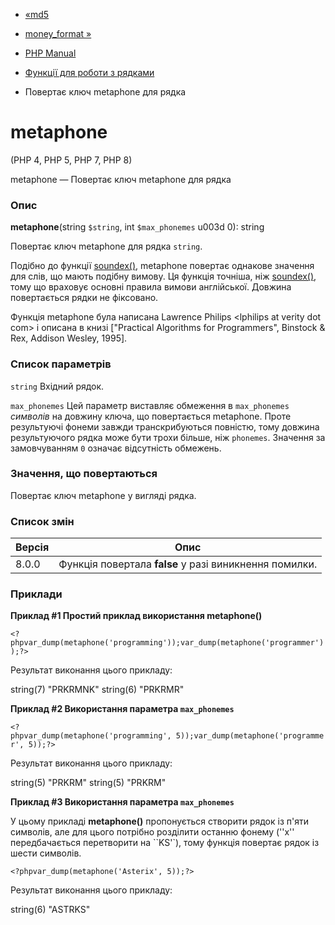 - [«md5](function.md5.md)
- [money_format »](function.money-format.md)

- [PHP Manual](index.md)
- [Функції для роботи з рядками](ref.strings.md)
- Повертає ключ metaphone для рядка

# metaphone

(PHP 4, PHP 5, PHP 7, PHP 8)

metaphone — Повертає ключ metaphone для рядка

### Опис

**metaphone**(string `$string`, int `$max_phonemes` u003d 0): string

Повертає ключ metaphone для рядка `string`.

Подібно до функції [soundex()](function.soundex.md), metaphone повертає
однакове значення для слів, що мають подібну вимову. Ця функція
точніша, ніж [soundex()](function.soundex.md), тому що враховує
основні правила вимови англійської. Довжина повертається
рядки не фіксовано.

Функція metaphone була написана Lawrence Philips <lphilips at verity
dot com\> і описана в книзі ["Practical Algorithms for Programmers",
Binstock & Rex, Addison Wesley, 1995].

### Список параметрів

`string`
Вхідний рядок.

`max_phonemes`
Цей параметр виставляє обмеження в `max_phonemes` *символів* на
довжину ключа, що повертається metaphone. Проте результуючі фонеми завжди
транскрибуються повністю, тому довжина результуючого рядка може
бути трохи більше, ніж `phonemes`. Значення за замовчуванням `0` означає
відсутність обмежень.

### Значення, що повертаються

Повертає ключ metaphone у вигляді рядка.

### Список змін

| Версія | Опис                                                   |
| ------ | ------------------------------------------------------ |
| 8.0.0  | Функція повертала **false** у разі виникнення помилки. |

### Приклади

**Приклад #1 Простий приклад використання **metaphone()****

` <?phpvar_dump(metaphone('programming'));var_dump(metaphone('programmer'));?> `

Результат виконання цього прикладу:

string(7) "PRKRMNK"
string(6) "PRKRMR"

**Приклад #2 Використання параметра `max_phonemes`**

` <?phpvar_dump(metaphone('programming', 5));var_dump(metaphone('programmer', 5));?> `

Результат виконання цього прикладу:

string(5) "PRKRM"
string(5) "PRKRM"

**Приклад #3 Використання параметра `max_phonemes`**

У цьому прикладі **metaphone()** пропонується створити рядок із п'яти
символів, але для цього потрібно розділити останню фонему (''x''
передбачається перетворити на ``KS'`), тому функція повертає
рядок із шести символів.

` <?phpvar_dump(metaphone('Asterix', 5));?> `

Результат виконання цього прикладу:

string(6) "ASTRKS"
